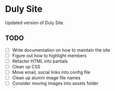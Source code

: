 # Duly Site

Updated version of Duly Site.

## TODO

- [ ] Write documentation on how to maintain the site
- [ ] Figure out how to highlight members
- [ ] Refactor HTML into partials
- [ ] Clean up CSS
- [ ] Move email, social links into config file
- [ ] Clean up alumni image file names
- [ ] Consider moving images into assets folder
